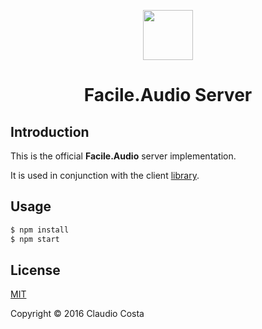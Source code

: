 <p align="center"><a href="https://facile.audio" target="_blank"><img width="80"src="https://avatars3.githubusercontent.com/u/21259581?v=3&s=80"></a></p>

<h1 align="center">Facile.Audio Server</h1>

## Introduction

This is the official <strong>Facile.Audio</strong> server implementation.

It is used in conjunction with the client [library](https://github.com/FacileAudio/facile).

## Usage

```sh
$ npm install
$ npm start
```

## License

[MIT](http://opensource.org/licenses/MIT)

Copyright © 2016 Claudio Costa
